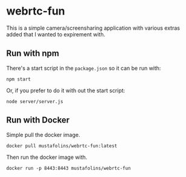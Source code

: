 # webrtc-fun

This is a simple camera/screensharing application with various extras added that I wanted to expirement with.

## Run with npm

There's a start script in the `package.json` so it can be run with:

```
npm start
```

Or, if you prefer to do it with out the start script:

```
node server/server.js
```

## Run with Docker
Simple pull the docker image.

```
docker pull mustafolins/webrtc-fun:latest
```

Then run the docker image with.

```
docker run -p 8443:8443 mustafolins/webrtc-fun
```